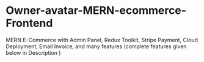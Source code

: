 # Owner-avatar-MERN-ecommerce-Frontend
MERN E-Commerce with Admin Panel, Redux Toolkit, Stripe Payment, Cloud Deployment, Email Invoice, and many features (complete features given below in Description )
